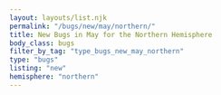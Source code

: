 ```yaml
---
layout: layouts/list.njk
permalink: "/bugs/new/may/northern/"
title: New Bugs in May for the Northern Hemisphere
body_class: bugs
filter_by_tag: "type_bugs_new_may_northern"
type: "bugs"
listing: "new"
hemisphere: "northern"
---
```

